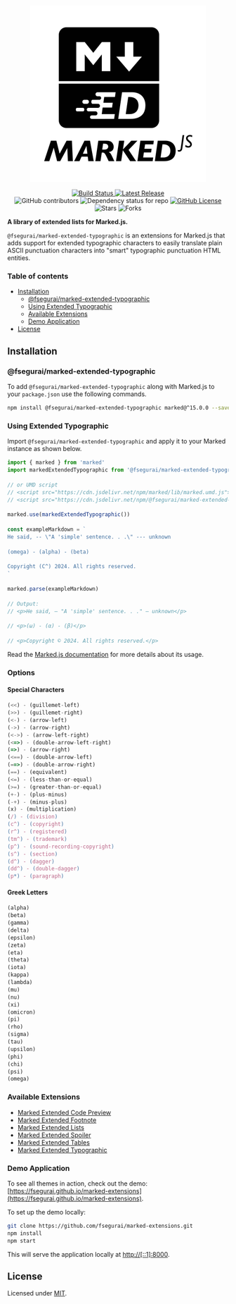 <p align="center">
  <img alt="Marked Extensions Logo" src="https://raw.githubusercontent.com/fsegurai/marked-extensions/main/demo/public/marked-extensions.svg">
</p>

<p align="center">
  <a href="https://github.com/fsegurai/marked-extensions/actions/workflows/release-library.yml">
      <img src="https://github.com/fsegurai/marked-extensions/actions/workflows/release-library.yml/badge.svg"
          alt="Build Status">
  </a>
  <a href="https://www.npmjs.org/package/@fsegurai/marked-extended-typographic">
      <img src="https://img.shields.io/npm/v/@fsegurai/marked-extended-typographic.svg"
          alt="Latest Release">
  </a>
  <br>
  <img alt="GitHub contributors" src="https://img.shields.io/github/contributors/fsegurai/marked-extensions">
  <img alt="Dependency status for repo" src="https://img.shields.io/librariesio/github/fsegurai/marked-extensions">
  <a href="https://opensource.org/licenses/MIT">
    <img alt="GitHub License" src="https://img.shields.io/github/license/fsegurai/marked-extensions">
  </a>
  <br>
  <img alt="Stars" src="https://img.shields.io/github/stars/fsegurai/marked-extensions?style=square&labelColor=343b41"/> 
  <img alt="Forks" src="https://img.shields.io/github/forks/fsegurai/marked-extensions?style=square&labelColor=343b41"/>
</p>

**A library of extended lists for Marked.js.**

`@fsegurai/marked-extended-typographic` is an extensions for Marked.js that adds support for extended typographic characters to easily translate plain ASCII punctuation characters into "smart" typographic punctuation HTML entities.

### Table of contents

- [Installation](#installation)
    - [@fsegurai/marked-extended-typographic](#fseguraimarked-extended-typographic)
    - [Using Extended Typographic](#using-extended-typographic)
    - [Available Extensions](#available-extensions)
    - [Demo Application](#demo-application)
- [License](#license)

## Installation

### @fsegurai/marked-extended-typographic

To add `@fsegurai/marked-extended-typographic` along with Marked.js to your `package.json` use the following commands.

```bash
npm install @fsegurai/marked-extended-typographic marked@^15.0.0 --save
```

### Using Extended Typographic

Import `@fsegurai/marked-extended-typographic` and apply it to your Marked instance as shown below.

```javascript
import { marked } from 'marked'
import markedExtendedTypographic from '@fsegurai/marked-extended-typographic'

// or UMD script
// <script src="https://cdn.jsdelivr.net/npm/marked/lib/marked.umd.js"></script>
// <script src="https://cdn.jsdelivr.net/npm/@fsegurai/marked-extended-typographic/lib/index.umd.js"></script>

marked.use(markedExtendedTypographic())

const exampleMarkdown = `
He said, -- \"A 'simple' sentence. . .\" --- unknown

(omega) - (alpha) - (beta)

Copyright (C^) 2024. All rights reserved.
`

marked.parse(exampleMarkdown)

// Output:
// <p>He said, — "A 'simple' sentence. . ." — unknown</p>

// <p>(ω) - (α) - (β)</p>

// <p>Copyright © 2024. All rights reserved.</p>
```

Read the [Marked.js documentation](https://marked.js.org/) for more details about its usage.

### Options

#### Special Characters

```javascript
(<<) - (guillemet-left)
(>>) - (guillemet-right)
(<-) - (arrow-left)
(->) - (arrow-right)
(<->) - (arrow-left-right)
(<=>) - (double-arrow-left-right)
(=>) - (arrow-right)
(<==) - (double-arrow-left)
(==>) - (double-arrow-right)
(==) - (equivalent)
(<=) - (less-than-or-equal)
(>=) - (greater-than-or-equal)
(+-) - (plus-minus)
(-+) - (minus-plus)
(x) - (multiplication)
(/) - (division)
(c^) - (copyright)
(r^) - (registered)
(tm^) - (trademark)
(p^) - (sound-recording-copyright)
(s^) - (section)
(d^) - (dagger)
(dd^) - (double-dagger)
(p*) - (paragraph)
```

#### Greek Letters

```javascript
(alpha)
(beta)
(gamma)
(delta)
(epsilon)
(zeta)
(eta)
(theta)
(iota)
(kappa)
(lambda)
(mu)
(nu)
(xi)
(omicron)
(pi)
(rho)
(sigma)
(tau)
(upsilon)
(phi)
(chi)
(psi)
(omega)
```

### Available Extensions

- [Marked Extended Code Preview](https://github.com/fsegurai/marked-extensions/tree/main/packages/marked-extended-code-preview)
- [Marked Extended Footnote](https://github.com/fsegurai/marked-extensions/tree/main/packages/marked-extended-footnote)
- [Marked Extended Lists](https://github.com/fsegurai/marked-extensions/tree/main/packages/marked-extended-lists)
- [Marked Extended Spoiler](https://github.com/fsegurai/marked-extensions/tree/main/packages/marked-extended-spoiler)
- [Marked Extended Tables](https://github.com/fsegurai/marked-extensions/tree/main/packages/marked-extended-tables)
- [Marked Extended Typographic](https://github.com/fsegurai/marked-extensions/tree/main/packages/marked-extended-typographic)

### Demo Application

To see all themes in action, check out the
demo: [https://fsegurai.github.io/marked-extensions](https://fsegurai.github.io/marked-extensions).

To set up the demo locally:

```bash
git clone https://github.com/fsegurai/marked-extensions.git
npm install
npm start
```

This will serve the application locally at [http://[::1]:8000](http://[::1]:8000).

## License

Licensed under [MIT](https://opensource.org/licenses/MIT).